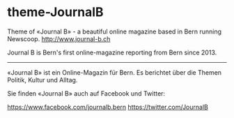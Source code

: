 theme-JournalB
==============

Theme of «Journal B» - a beautiful online magazine based in Bern running Newscoop. 
http://www.journal-b.ch 

Journal B is Bern's first online-magazine reporting from Bern since 2013. 

----------------------------------------------------------------------

«Journal B» ist ein Online-Magazin für Bern. Es berichtet
über die Themen Politik, Kultur und Alltag.

Sie finden «Journal B» auch auf Facebook und Twitter:

https://www.facebook.com/journalb.bern
https://twitter.com/JournalB

